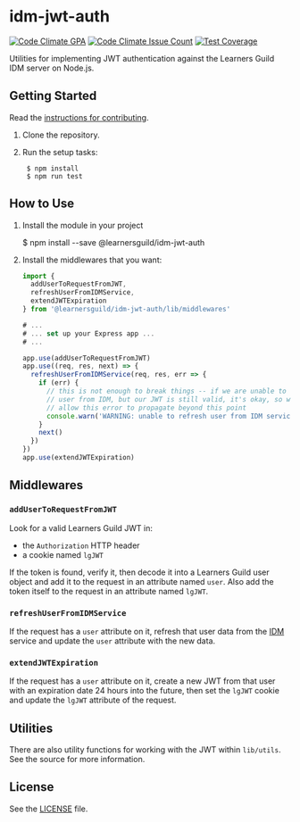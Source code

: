 # idm-jwt-auth

[![Code Climate GPA](https://codeclimate.com/repos/579a595fecc56b007d001cac/badges/21d27f854475ab0b51d0/gpa.svg)](https://codeclimate.com/repos/579a595fecc56b007d001cac/feed)
[![Code Climate Issue Count](https://codeclimate.com/repos/579a595fecc56b007d001cac/badges/21d27f854475ab0b51d0/issue_count.svg)](https://codeclimate.com/repos/579a595fecc56b007d001cac/feed)
[![Test Coverage](https://codeclimate.com/repos/579a595fecc56b007d001cac/badges/21d27f854475ab0b51d0/coverage.svg)](https://codeclimate.com/repos/579a595fecc56b007d001cac/coverage)

Utilities for implementing JWT authentication against the Learners Guild IDM server on Node.js.


## Getting Started

Read the [instructions for contributing](./CONTRIBUTING.md).

1. Clone the repository.

2. Run the setup tasks:

        $ npm install
        $ npm run test


## How to Use

1. Install the module in your project

      $ npm install --save @learnersguild/idm-jwt-auth

2. Install the middlewares that you want:

      ```javascript
      import {
        addUserToRequestFromJWT,
        refreshUserFromIDMService,
        extendJWTExpiration
      } from '@learnersguild/idm-jwt-auth/lib/middlewares'

      # ...
      # ... set up your Express app ...
      # ...

      app.use(addUserToRequestFromJWT)
      app.use((req, res, next) => {
        refreshUserFromIDMService(req, res, err => {
          if (err) {
            // this is not enough to break things -- if we are unable to refresh the
            // user from IDM, but our JWT is still valid, it's okay, so we won't
            // allow this error to propagate beyond this point
            console.warn('WARNING: unable to refresh user from IDM service:', err)
          }
          next()
        })
      })
      app.use(extendJWTExpiration)
      ```

## Middlewares

### `addUserToRequestFromJWT`

Look for a valid Learners Guild JWT in:
- the `Authorization` HTTP header
- a cookie named `lgJWT`

If the token is found, verify it, then decode it into a Learners Guild user object and add it to the request in an attribute named `user`. Also add the token itself to the request in an attribute named `lgJWT`.

### `refreshUserFromIDMService`

If the request has a `user` attribute on it, refresh that user data from the [IDM][idm] service and update the `user` attribute with the new data.

### `extendJWTExpiration`

If the request has a `user` attribute on it, create a new JWT from that user with an expiration date 24 hours into the future, then set the `lgJWT` cookie and update the `lgJWT` attribute of the request.


## Utilities

There are also utility functions for working with the JWT within `lib/utils`. See the source for more information.


## License

See the [LICENSE](./LICENSE) file.



[idm]: https://idm.learnersguild.org

